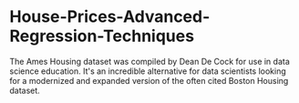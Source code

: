 # House-Prices-Advanced-Regression-Techniques
The Ames Housing dataset was compiled by Dean De Cock for use in data science education. It's an incredible alternative for data scientists looking for a modernized and expanded version of the often cited Boston Housing dataset. 
